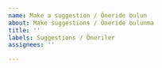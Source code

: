 ```yaml
---
name: Make a suggestion / Öneride bulun
about: Make suggestions / Öneride bulunma
title: ''
labels: Suggestions / Öneriler
assignees: ''

---
```



